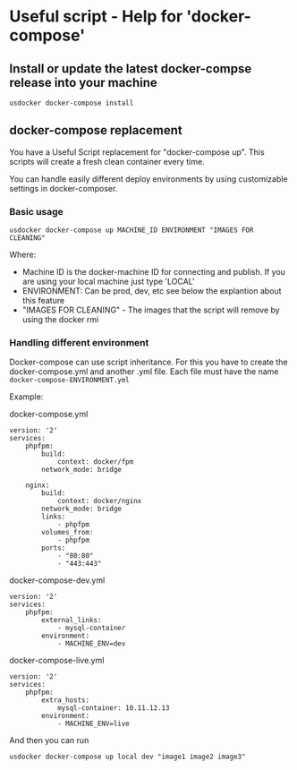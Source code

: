 # Useful script - Help for 'docker-compose'

## Install or update the latest docker-compse release into your machine

```
usdocker docker-compose install
```

## docker-compose replacement 

You have a Useful Script replacement for "docker-compose up". This scripts will create a fresh clean container
every time. 

You can handle easily different deploy environments by using customizable settings in docker-composer.

### Basic usage

```
usdocker docker-compose up MACHINE_ID ENVIRONMENT "IMAGES FOR CLEANING" 
```

Where:
- Machine ID is the docker-machine ID for connecting and publish. If you are using your local machine just type 'LOCAL'
- ENVIRONMENT: Can be prod, dev, etc see below the explantion about this feature
- "IMAGES FOR CLEANING" - The images that the script will remove by using the docker rmi <IMAGE>

### Handling different environment

Docker-compose can use script inheritance. For this you have to create the docker-compose.yml and another .yml file. 
Each file must have the name `docker-compose-ENVIRONMENT.yml`

Example:

docker-compose.yml

```
version: '2'
services:
    phpfpm:
        build:
            context: docker/fpm
        network_mode: bridge

    nginx:
        build:
            context: docker/nginx
        network_mode: bridge
        links:
            - phpfpm
        volumes_from:
            - phpfpm
        ports:
            - "80:80"
            - "443:443"
```

docker-compose-dev.yml

```
version: '2'
services:
    phpfpm:
        external_links:
            - mysql-container
        environment:
            - MACHINE_ENV=dev
```

docker-compose-live.yml

```
version: '2'
services:
    phpfpm:
        extra_hosts:
            mysql-container: 10.11.12.13
        environment:
            - MACHINE_ENV=live
```

And then you can run

```
usdocker docker-compose up local dev "image1 image2 image3"
```